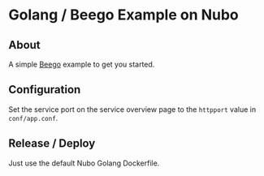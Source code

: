 # Golang / Beego Example on Nubo

## About

A simple [Beego](https://beego.vip) example to get you started.

## Configuration

Set the service port on the service overview page to the `httpport` value
in `conf/app.conf`.

## Release / Deploy

Just use the default Nubo Golang Dockerfile.
